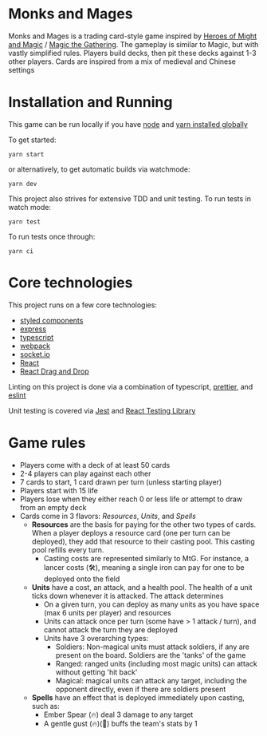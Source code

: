 # Monks and Mages

Monks and Mages is a trading card-style game inspired by [Heroes of Might and Magic](https://en.wikipedia.org/wiki/Heroes_of_Might_and_Magic) / [Magic the Gathering](https://en.wikipedia.org/wiki/Magic:_The_Gathering). The gameplay is similar to Magic, but with vastly simplified rules. Players build decks, then pit these decks against 1-3 other players. Cards are inspired from a mix of medieval and Chinese settings

# Installation and Running

This game can be run locally if you have [node](https://nodejs.org/en/download/) and [yarn installed globally](https://yarnpkg.com/getting-started/install)

To get started:

```
yarn start
```

or alternatively, to get automatic builds via watchmode:

```
yarn dev
```

This project also strives for extensive TDD and unit testing. To run tests in watch mode:

```
yarn test
```

To run tests once through:

```
yarn ci
```

# Core technologies

This project runs on a few core technologies:

-   [styled components](https://styled-components.com/)
-   [express](https://expressjs.com/)
-   [typescript](https://www.typescriptlang.org/)
-   [webpack](https://webpack.js.org/)
-   [socket.io](https://socket.io/)
-   [React](https://reactjs.org/)
-   [React Drag and Drop](https://react-dnd.github.io/react-dnd/about)

Linting on this project is done via a combination of typescript, [prettier](https://prettier.io/), and [eslint](https://eslint.org/)

Unit testing is covered via [Jest](https://jestjs.io/) and [React Testing Library](https://testing-library.com/docs/react-testing-library/intro/)

# Game rules

-   Players come with a deck of at least 50 cards
-   2-4 players can play against each other
-   7 cards to start, 1 card drawn per turn (unless starting player)
-   Players start with 15 life
-   Players lose when they either reach 0 or less life or attempt to draw from an empty deck
-   Cards come in 3 flavors: _Resources_, _Units_, and _Spells_
    -   **Resources** are the basis for paying for the other two types of cards. When a player deploys a resource card (one per turn can be deployed), they add that resource to their casting pool. This casting pool refills every turn.
        -   Casting costs are represented similarly to MtG. For instance, a lancer costs (🛠️), meaning a single iron can pay for one to be deployed onto the field
    -   **Units** have a cost, an attack, and a health pool. The health of a unit ticks down whenever it is attacked. The attack determines
        -   On a given turn, you can deploy as many units as you have space (max 6 units per player) and resources
        -   Units can attack once per turn (some have > 1 attack / turn), and cannot attack the turn they are deployed
        -   Units have 3 overarching types:
            -   Soldiers: Non-magical units must attack soldiers, if any are present on the board. Soldiers are the 'tanks' of the game
            -   Ranged: ranged units (including most magic units) can attack without getting 'hit back'
            -   Magical: magical units can attack any target, including the opponent directly, even if there are soldiers present
    -   **Spells** have an effect that is deployed immediately upon casting, such as:
        -   Ember Spear (🔥) deal 3 damage to any target
        -   A gentle gust (🔥)(🌊) buffs the team's stats by 1
